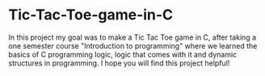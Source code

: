 # Tic-Tac-Toe-game-in-C
In this project my goal was to make a Tic Tac Toe game in C, after taking a one semester course "Introduction to programming" where we learned the basics of C programming logic, logic that comes with it and dynamic structures in programming. I hope you will find this project helpful!
